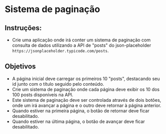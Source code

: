 # Sistema de paginação

## Instruções:

- Crie uma aplicação onde irá conter um sistema de paginação com consulta de dados utilizando a API de "posts" do json-placeholder `https://jsonplaceholder.typicode.com/posts`.

## Objetivos

- A página inicial deve carregar os primeiros 10 "posts", destacando seu id junto com o título seguido pelo conteúdo.
- Crie um sistema de paginação onde cada página deve exibir os 10 dos 100 posts disponíveis na API.
- Este sistema de paginação deve ser controlada através de dois botões, onde um irá avançar a página e o outro deve retornar à página anterior.
- Quando estiver na primeira página, o botão de retornar deve ficar desabilitado.
- Quando estiver na última página, o botão de avançar deve ficar desabilitado.
